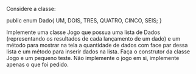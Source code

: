 Considere a classe:

public enum Dado{
    UM, DOIS, TRES, QUATRO, CINCO, SEIS;
}

Implemente uma classe Jogo que possua uma lista de Dados (representando os resultados de cada lançamento de um dado) e um método para mostrar na tela a quantidade de dados com face par dessa lista e um método para inserir dados na lista. Faça o construtor da classe Jogo e um pequeno teste. Não implemente o jogo em si, implemente apenas o que foi pedido.